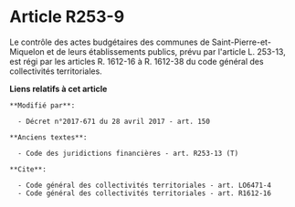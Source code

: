 # Article R253-9

Le contrôle des actes budgétaires des communes de Saint-Pierre-et-Miquelon et de leurs établissements publics, prévu par
l'article L. 253-13, est régi par les articles R. 1612-16 à R. 1612-38 du code général des collectivités territoriales.

**Liens relatifs à cet article**

	**Modifié par**:

	  - Décret n°2017-671 du 28 avril 2017 - art. 150

	**Anciens textes**:

	  - Code des juridictions financières - art. R253-13 (T)

	**Cite**:

	  - Code général des collectivités territoriales - art. LO6471-4
	  - Code général des collectivités territoriales - art. R1612-16
